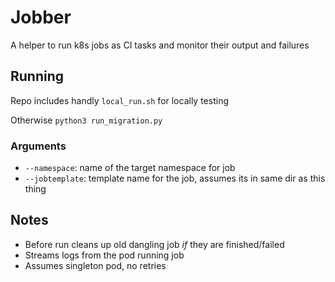 # Jobber

A helper to run k8s jobs as CI tasks and monitor their output and failures

## Running

Repo includes handly `local_run.sh` for locally testing

Otherwise `python3 run_migration.py`

### Arguments

- `--namespace`: name of the target namespace for job
- `--jobtemplate`: template name for the job, assumes its in same dir as this thing

## Notes

- Before run cleans up old dangling job *if* they are finished/failed
- Streams logs from the pod running job
- Assumes singleton pod, no retries
